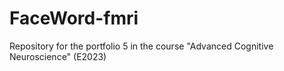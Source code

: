 # FaceWord-fmri
Repository for the portfolio 5 in the course "Advanced Cognitive Neuroscience" (E2023)
